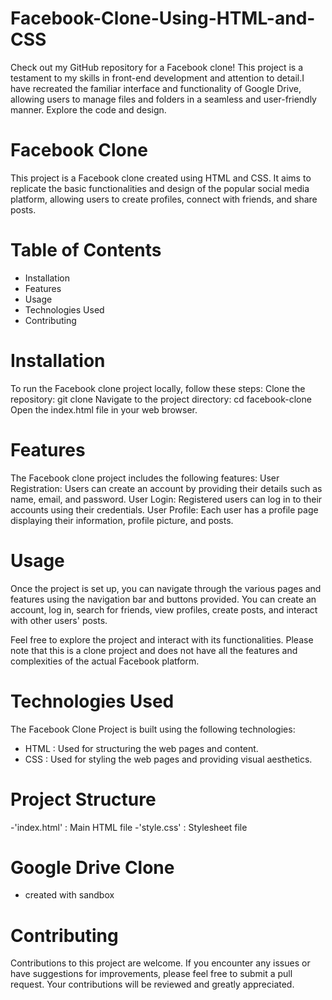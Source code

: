 # Facebook-Clone-Using-HTML-and-CSS
Check out my GitHub repository for a Facebook clone! This project is a testament to my skills in front-end development and attention to detail.I have recreated the familiar interface and functionality of Google Drive, allowing users to manage files and folders in a seamless and user-friendly manner. Explore the code and design.
# Facebook Clone
This project is a Facebook clone created using HTML and CSS. It aims to replicate the basic functionalities and design of the popular social media platform, allowing users to create profiles, connect with friends, and share posts.

# Table of Contents
* Installation
* Features
* Usage
* Technologies Used
* Contributing

# Installation
To run the Facebook clone project locally, follow these steps:
Clone the repository: git clone <repository-url>
Navigate to the project directory: cd facebook-clone
Open the index.html file in your web browser.

# Features
The Facebook clone project includes the following features:
User Registration: Users can create an account by providing their details such as name, email, and password.
User Login: Registered users can log in to their accounts using their credentials.
User Profile: Each user has a profile page displaying their information, profile picture, and posts.

# Usage
Once the project is set up, you can navigate through the various pages and features using the navigation bar and buttons provided. You can create an account, log in, search for friends, view profiles, create posts, and interact with other users' posts.

Feel free to explore the project and interact with its functionalities. Please note that this is a clone project and does not have all the features and complexities of the actual Facebook platform.

# Technologies Used

The Facebook Clone Project is built using the following technologies:
* HTML : Used for structuring the web pages and content.
* CSS  : Used for styling the web pages and providing visual aesthetics.

# Project Structure
-'index.html' : Main HTML file
-'style.css'  : Stylesheet file

# Google Drive Clone 
* created with sandbox

# Contributing
Contributions to this project are welcome. If you encounter any issues or have suggestions for improvements, please feel free to submit a pull request. Your contributions will be reviewed and greatly appreciated.



